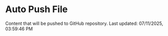 # Auto Push File

Content that will be pushed to GitHub repository.
Last updated: 07/11/2025, 03:59:46 PM
